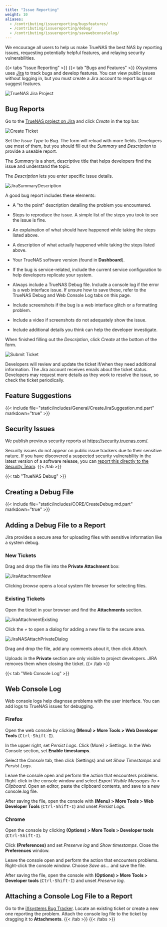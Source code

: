 ```yaml
---
title: "Issue Reporting"
weight: 10
aliases:
  - /contributing/issuereporting/bugsfeatures/
  - /contributing/issuereporting/debug/
  - /contributing/issuereporting/savewebconsolelog/
---
```


We encourage all users to help us make TrueNAS the best NAS by reporting issues, requesting potentially helpful features, and relaying security vulnerabilities.  

{{< tabs "Issue Reporting" >}}
{{< tab "Bugs and Features" >}}
iXsystems uses [Jira](https://www.atlassian.com/software/jira) to track bugs and develop features.
You can view public issues without logging in, but you must create a Jira account to report bugs or suggest features.

![TrueNAS Jira Project](/images/Contribute/Jira.png "TrueNAS Jira Project")

## Bug Reports

Go to the [TrueNAS project on Jira](https://jira.ixsystems.com/browse/NAS) and click *Create* in the top bar.

![Create Ticket](/images/Contribute/JiraCreate.png "Create Ticket")

Set the *Issue Type* to *Bug*. The form will reload with more fields.
Developers use most of them, but you should fill out the *Summary* and *Description* to provide a useable report.

The *Summary* is a short, descriptive title that helps developers find the issue and understand the topic.

The *Description* lets you enter specific issue details.

![JiraSummaryDescription](/images/Contribute/JiraSummaryDescription.png "Summary and Description Field")

A good bug report includes these elements:

* A "to the point" description detailing the problem you encountered.

* Steps to reproduce the issue. A simple list of the steps you took to see the issue is fine.

* An explaination of what should have happened while taking the steps listed above.

* A description of what actually happened while taking the steps listed above.

* Your TrueNAS software version (found in **Dashboard**).

* If the bug is service-related, include the current service configuration to help developers replicate your system.

* Always include a TrueNAS Debug file. Include a console log if the error is a web interface issue.
  If unsure how to save these, refer to the TrueNAS Debug and Web Console Log tabs on this page.

* Include screenshots if the bug is a web interface glitch or a formatting problem.

* Include a video if screenshots do not adequately show the issue.

* Include additional details you think can help the developer investigate.

When finished filling out the *Description*, click *Create* at the bottom of the form.

![Submit Ticket](/images/Contribute/JiraCreateBottom.png "Submit Ticket")

Developers will review and update the ticket if/when they need additional information.
The Jira account receives emails about the ticket status.
Developers may request more details as they work to resolve the issue, so check the ticket periodically.

## Feature Suggestions

{{< include file="static/includes/General/CreateJiraSuggestion.md.part" markdown="true" >}}

## Security Issues

We publish previous security reports at https://security.truenas.com/.

Security issues do not appear on public issue trackers due to their sensitive nature.
If you have discovered a suspected security vulnerability in the latest version of a software release, you can [report this directly to the Security Team](mailto:security-officer@ixsystems.com).
{{< /tab >}}

{{< tab "TrueNAS Debug" >}}
## Creating a Debug File

{{< include file="static/includes/CORE/CreateDebug.md.part" markdown="true" >}}

## Adding a Debug File to a Report

Jira provides a secure area for uploading files with sensitive information like a system debug.

### New Tickets

Drag and drop the file into the **Private Attachment** box:

![JiraAttachmentNew](/images/Contribute/JiraAttachmentNew.png "NAS Project Bug Creation Form")

Clicking *browse* opens a local system file browser for selecting files.

### Existing Tickets

Open the ticket in your browser and find the **Attachments** section.

![JiraAttachmentExisting](/images/Contribute/JiraAttachmentExisting.png "Jira Ticket: Private Attachments")

Click the *+* to open a dialog for adding a new file to the secure area.

![JiraNASAttachPrivateDialog](/images/Contribute/JiraNASAttachPrivateDialog.png "Attaching a private file")

Drag and drop the file, add any comments about it, then click *Attach*.

Uploads in the **Private** section are only visible to project developers. JIRA removes them when closing the ticket.
{{< /tab >}}

{{< tab "Web Console Log" >}}
## Web Console Log
Web console logs help diagnose problems with the user interface.
You can add logs to TrueNAS issues for debugging.

### Firefox

Open the web console by clicking <i class="fa fa-bars" aria-hidden="true" title="Menu"></i> **(Menu) > More Tools > Web Developer Tools** (<kbd>Ctrl-Shift-I</kbd>).

In the upper right, set *Persist Logs*.
Click <i class="fa fa-bars" aria-hidden="true" title="More"></i> (More) > Settings. In the Web Console section, set **Enable timestamps**. 

Select the *Console* tab, then click <i class="fa fa-cog" aria-hidden="true" title="Settings"></i> (Settings) and set *Show Timestamps* and *Persist Logs*.

Leave the console open and perform the action that encounters problems.
Right-click in the console window and select *Export Visible Messages To > Clipboard*.
Open an editor, paste the clipboard contents, and save to a new <file>console.log</file> file.

After saving the file, open the console with <i class="fa fa-bars" aria-hidden="true" title="Menu"></i> **(Menu) > More Tools > Web Developer Tools** (<kbd>Ctrl-Shift-I</kbd>) and unset *Persist Logs*.

### Chrome

Open the console by clicking <i class="fa fa-ellipsis-v" aria-hidden="true" title="Options"></i> **(Options) > More Tools > Developer tools** (<kbd>Ctrl-Shift-I</kbd>).

Click <i class="fa fa-cog" aria-hidden="true" title="Settings"></i> **(Preferences)** and set *Preserve log* and *Show timestamps*. Close the **Preferences** window.

Leave the console open and perform the action that encounters problems. Right-click the console window. Choose *Save as…* and save the file.

After saving the file, open the console with <i class="fa fa-ellipsis-v" aria-hidden="true" title="Options"></i> **(Options) > More Tools > Developer tools** (<kbd>Ctrl-Shift-I</kbd>) and unset *Preserve log*.

## Attaching a Console Log File to a Report

Go to the [iXsystems Bug Tracker](https://jira.ixsystems.com). Locate an existing ticket or create a new one reporting the problem.
Attach the console log file to the ticket by dragging it to **Attachments**.
{{< /tab >}}
{{< /tabs >}}
